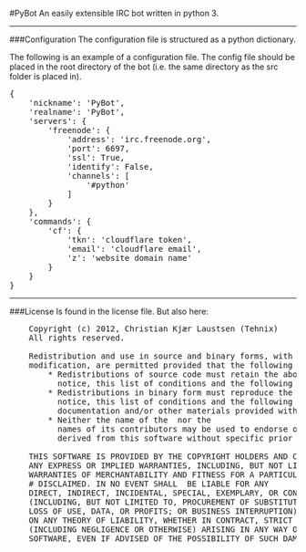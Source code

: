#PyBot
An easily extensible IRC bot written in python 3.

---

###Configuration
The configuration file is structured as a python dictionary.

The following is an example of a configuration file. The config file should be placed in the root directory of the bot (i.e. the same directory as the src folder is placed in).
<pre>
{
    'nickname': 'PyBot',
    'realname': 'PyBot',
    'servers': {
        'freenode': {
            'address': 'irc.freenode.org',
            'port': 6697,
            'ssl': True,
            'identify': False,
            'channels': [
                '#python'
            ]
        }
    },
    'commands': {
        'cf': {
            'tkn': 'cloudflare token',
            'email': 'cloudflare email',
            'z': 'website domain name'
        }
    } 
}
</pre>

---
###License
Is found in the license file. But also here:
<pre>
    Copyright (c) 2012, Christian Kjær Laustsen (Tehnix)
    All rights reserved.

    Redistribution and use in source and binary forms, with or without
    modification, are permitted provided that the following conditions are met:
        * Redistributions of source code must retain the above copyright
          notice, this list of conditions and the following disclaimer.
        * Redistributions in binary form must reproduce the above copyright
          notice, this list of conditions and the following disclaimer in the
          documentation and/or other materials provided with the distribution.
        * Neither the name of the <organization> nor the
          names of its contributors may be used to endorse or promote products
          derived from this software without specific prior written permission.

    THIS SOFTWARE IS PROVIDED BY THE COPYRIGHT HOLDERS AND CONTRIBUTORS "AS IS" AND
    ANY EXPRESS OR IMPLIED WARRANTIES, INCLUDING, BUT NOT LIMITED TO, THE IMPLIED
    WARRANTIES OF MERCHANTABILITY AND FITNESS FOR A PARTICULAR PURPOSE ARE
    # DISCLAIMED. IN NO EVENT SHALL <COPYRIGHT HOLDER> BE LIABLE FOR ANY
    DIRECT, INDIRECT, INCIDENTAL, SPECIAL, EXEMPLARY, OR CONSEQUENTIAL DAMAGES
    (INCLUDING, BUT NOT LIMITED TO, PROCUREMENT OF SUBSTITUTE GOODS OR SERVICES;
    LOSS OF USE, DATA, OR PROFITS; OR BUSINESS INTERRUPTION) HOWEVER CAUSED AND
    ON ANY THEORY OF LIABILITY, WHETHER IN CONTRACT, STRICT LIABILITY, OR TORT
    (INCLUDING NEGLIGENCE OR OTHERWISE) ARISING IN ANY WAY OUT OF THE USE OF THIS
    SOFTWARE, EVEN IF ADVISED OF THE POSSIBILITY OF SUCH DAMAGE.
</pre>
